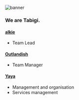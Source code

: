 ![banner](https://user-images.githubusercontent.com/67547519/168180645-8babcead-38e4-4015-8095-d5021c2dc00c.png)

### We are Tabigi.

#### [alkie](https://github.com/alkiiie)
- Team Lead

#### [Outlandish](https://github.com/gitlandish)
- Team Manager

#### [Yaya](https://github.com/yyayaa)
- Management and organisation
- Services management
